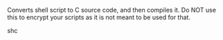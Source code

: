 Converts shell script to C source code, and then compiles it. Do NOT use this to encrypt your scripts as it is not meant to be used for that.

shc
